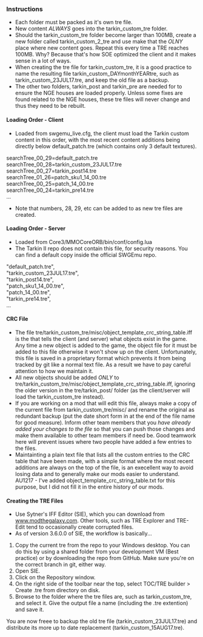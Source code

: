 ### Instructions
- Each folder must be packed as it's own tre file. 
- New content *ALWAYS* goes into the tarkin_custom_tre folder. 
- Should the tarkin_custom_tre folder become larger than 100MB, create a new folder called tarkin_custom_2_tre and use make that the *OLNY* place where new content goes. Repeat this every time a TRE reaches 100MB. Why? Because that's how SOE optimized the client and it makes sense in a lot of ways.
- When creating the tre file for tarkin_custom_tre, it is a good practice to name the resulting file tarkin_custom_DAYmonthYEARtre, such as tarkin_custom_23JUL17.tre, and keep the old file as a backup.
- The other two folders, tarkin_post and tarkin_pre are needed for to ensure the NGE houses are loaded properly. Unless some fixes are found related to the NGE houses, these tre files will never change and thus they need to be rebuilt.


#### Loading Order - Client
- Loaded from swgemu_live.cfg, the client must load the Tarkin custom content in this order, with the most recent content additions being directly below default_patch.tre (which contains only 3 default textures).

searchTree_00_29=default_patch.tre  
searchTree_00_28=tarkin_custom_23JUL17.tre  
searchTree_00_27=tarkin_post14.tre  
searchTree_01_26=patch_sku1_14_00.tre  
searchTree_00_25=patch_14_00.tre  
searchTree_00_24=tarkin_pre14.tre  
...  

- Note that numbers, 28, 29, etc can be added to as new tre files are created.

#### Loading Order - Server
- Loaded from Core3/MMOCoreORB/bin/conf/config.lua
- The Tarkin II repo does not contain this file, for security reasons. You can find a default copy inside the official SWGEmu repo.

"default_patch.tre",  
"tarkin_custom_23JUL17.tre",  
"tarkin_post14.tre",  
"patch_sku1_14_00.tre",  
"patch_14_00.tre",  
"tarkin_pre14.tre",  
...  

#### CRC File
- The file tre/tarkin_custom_tre/misc/object_template_crc_string_table.iff is the that tells the client (and server) what objects exist in the game. Any time a new object is added to the game, the object file for it must be added to this file otherwise it won't show up on the client. Unfortunately, this file is saved in a proprietary format which prevents it from being tracked by git like a normal text file. As a result we have to pay careful attention to how we maintain it. 
- All new objects should be added *ONLY* to tre/tarkin_custom_tre/misc/object_template_crc_string_table.iff, ignoring the older version in the tre/tarkin_post/ folder (as the client/server will load the tarkin_custom_tre instead).
- If you are working on a mod that will edit this file, always make a copy of the current file from tarkin_custom_tre/misc/ and rename the original as redundant backup (put the date short form in at the end of the file name for good measure). Inform other team members that you *have already added your changes to the file* so that you can push those changes and make them available to other team members if need be. Good teamwork here will prevent issues where two people have added a few entries to the files. 
- Maintainting a plain text file that lists all the custom entries to the CRC table that have been made, with a simple format where the most recent additions are always on the top of the file, is an execellent way to avoid losing data and to generally make our mods easier to understand. AU1217 - I've added object_template_crc_string_table.txt for this purpose, but I did not fill it in the entire history of our mods. 

#### Creating the TRE Files
- Use Sytner's IFF Editor (SIE), which you can download from www.modthegalaxy.com. Other tools, such as TRE Explorer and TRE-Edit tend to occasionally create corrupted files. 
- As of version 3.6.0.0 of SIE, the workflow is basically...

1. Copy the current tre from the repo to your Windows desktop. You can do this by using a shared folder from your development VM (Best practice) or by downloading the repo from GitHub. Make sure you're on the correct branch in git, either way.
2. Open SIE.
2. Click on the Repository window.
3. On the right side of the toolbar near the top, select TOC/TRE builder > Create .tre from directory on disk.
4. Browse to the folder where the tre files are, such as tarkin_custom_tre, and select it. Give the output file a name (including the .tre extention) and save it.  


You are now freee to backup the old tre file (tarkin_custom_23JUL17.tre) and distribute its more up to date replacement (tarkin_custom_15AUG17.tre).
